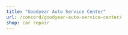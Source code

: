 ```yaml
---
title: "Goodyear Auto Service Center"
url: /concord/goodyear-auto-service-center/
shop: car repair
---
```

